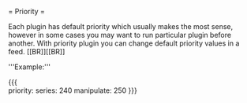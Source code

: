 = Priority =

Each plugin has default priority which usually makes the most sense, however in some cases you may want to run particular plugin before another. With priority plugin you can change default priority values in a feed.
[[BR]][[BR]]
        
'''Example:'''

{{{        
priority:
  series: 240
  manipulate: 250
}}}